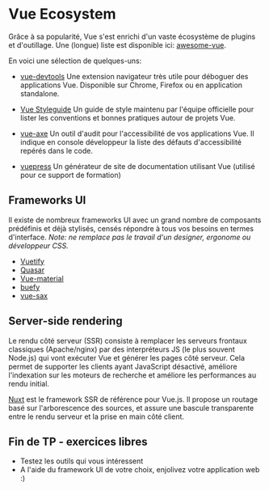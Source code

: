 # Vue Ecosystem

Grâce à sa popularité, Vue s'est enrichi d'un vaste écosystème de plugins et d'outillage. Une (longue) liste est disponible ici: [awesome-vue](https://github.com/vuejs/awesome-vue).

En voici une sélection de quelques-uns:

- [vue-devtools](https://github.com/vuejs/vue-devtools)
Une extension navigateur très utile pour déboguer des applications Vue. Disponible sur Chrome, Firefox ou en application standalone.

- [Vue Styleguide](https://vuejs.org/v2/style-guide/)
Un guide de style maintenu par l'équipe officielle pour lister les conventions et bonnes pratiques autour de projets Vue.

- [vue-axe](https://github.com/vue-a11y/vue-axe)
Un outil d'audit pour l'accessibilité de vos applications Vue. Il indique en console développeur la liste des défauts d'accessibilité repérés dans le code.

- [vuepress](https://vuepress.vuejs.org/)
Un générateur de site de documentation utilisant Vue (utilisé pour ce support de formation)

## Frameworks UI

Il existe de nombreux frameworks UI avec un grand nombre de composants prédéfinis et déjà stylisés, censés répondre à tous vos besoins en termes d'interface. *Note: ne remplace pas le travail d'un designer, ergonome ou développeur CSS.*

- [Vuetify](https://github.com/vuetifyjs/vuetify)
- [Quasar](https://github.com/quasarframework/quasar)
- [Vue-material](https://github.com/vuematerial/vue-material)
- [buefy](https://github.com/rafaelpimpa/buefy)
- [vue-sax](https://lusaxweb.github.io/vuesax/)

## Server-side rendering

Le rendu côté serveur (SSR) consiste à remplacer les serveurs frontaux classiques (Apache/nginx) par des interpréteurs JS (le plus souvent Node.js) qui vont exécuter Vue et générer les pages côté serveur. Cela permet de supporter les clients ayant JavaScript désactivé, améliore l'indexation sur les moteurs de recherche et améliore les performances au rendu initial.

[Nuxt](http://nuxtjs.org/) est le framework SSR de référence pour Vue.js. Il propose un routage basé sur l'arborescence des sources, et assure une bascule transparente entre le rendu serveur et la prise en main côté client.

## Fin de TP - exercices libres

- Testez les outils qui vous intéressent
- A l'aide du framework UI de votre choix, enjolivez votre application web :)